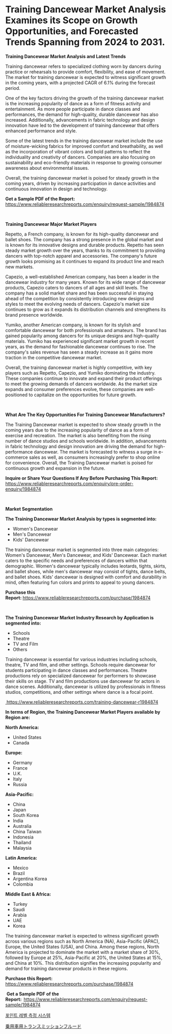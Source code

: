 <p><h1>Training Dancewear Market Analysis Examines its Scope on Growth Opportunities, and Forecasted Trends Spanning from 2024 to 2031.</h1></p><p><strong>Training Dancewear Market Analysis and Latest Trends</strong></p>
<p><p>Training dancewear refers to specialized clothing worn by dancers during practice or rehearsals to provide comfort, flexibility, and ease of movement. The market for training dancewear is expected to witness significant growth in the coming years, with a projected CAGR of 6.1% during the forecast period.</p><p>One of the key factors driving the growth of the training dancewear market is the increasing popularity of dance as a form of fitness activity and entertainment. As more people participate in dance classes and performances, the demand for high-quality, durable dancewear has also increased. Additionally, advancements in fabric technology and design innovation have led to the development of training dancewear that offers enhanced performance and style.</p><p>Some of the latest trends in the training dancewear market include the use of moisture-wicking fabrics for improved comfort and breathability, as well as the incorporation of vibrant colors and bold patterns to reflect the individuality and creativity of dancers. Companies are also focusing on sustainability and eco-friendly materials in response to growing consumer awareness about environmental issues.</p><p>Overall, the training dancewear market is poised for steady growth in the coming years, driven by increasing participation in dance activities and continuous innovation in design and technology.</p></p>
<p><strong>Get a Sample PDF of the Report:&nbsp;</strong> <a href="https://www.reliableresearchreports.com/enquiry/request-sample/1984874">https://www.reliableresearchreports.com/enquiry/request-sample/1984874</a></p>
<p>&nbsp;</p>
<p><strong>Training Dancewear Major Market Players</strong></p>
<p><p>Repetto, a French company, is known for its high-quality dancewear and ballet shoes. The company has a strong presence in the global market and is known for its innovative designs and durable products. Repetto has seen steady market growth over the years, thanks to its commitment to providing dancers with top-notch apparel and accessories. The company's future growth looks promising as it continues to expand its product line and reach new markets.</p><p>Capezio, a well-established American company, has been a leader in the dancewear industry for many years. Known for its wide range of dancewear products, Capezio caters to dancers of all ages and skill levels. The company has a solid market share and has been successful in staying ahead of the competition by consistently introducing new designs and styles to meet the evolving needs of dancers. Capezio's market size continues to grow as it expands its distribution channels and strengthens its brand presence worldwide.</p><p>Yumiko, another American company, is known for its stylish and comfortable dancewear for both professionals and amateurs. The brand has gained popularity among dancers for its unique designs and high-quality materials. Yumiko has experienced significant market growth in recent years, as the demand for fashionable dancewear continues to rise. The company's sales revenue has seen a steady increase as it gains more traction in the competitive dancewear market.</p><p>Overall, the training dancewear market is highly competitive, with key players such as Repetto, Capezio, and Yumiko dominating the industry. These companies continue to innovate and expand their product offerings to meet the growing demands of dancers worldwide. As the market size expands and consumer preferences evolve, these companies are well-positioned to capitalize on the opportunities for future growth.</p></p>
<p>&nbsp;</p>
<p><strong>What Are The Key Opportunities For Training Dancewear Manufacturers?</strong></p>
<p><p>The Training Dancewear market is expected to show steady growth in the coming years due to the increasing popularity of dance as a form of exercise and recreation. The market is also benefiting from the rising number of dance studios and schools worldwide. In addition, advancements in fabric technology and design innovation are driving the demand for high-performance dancewear. The market is forecasted to witness a surge in e-commerce sales as well, as consumers increasingly prefer to shop online for convenience. Overall, the Training Dancewear market is poised for continuous growth and expansion in the future.</p></p>
<p><strong>Inquire or Share Your Questions If Any Before Purchasing This Report:</strong> <a href="https://www.reliableresearchreports.com/enquiry/pre-order-enquiry/1984874">https://www.reliableresearchreports.com/enquiry/pre-order-enquiry/1984874</a></p>
<p>&nbsp;</p>
<p><strong>Market Segmentation</strong></p>
<p><strong>The Training Dancewear Market Analysis by types is segmented into:</strong></p>
<p><ul><li>Women's Dancewear</li><li>Men's Dancewear</li><li>Kids' Dancewear</li></ul></p>
<p><p>The training dancewear market is segmented into three main categories: Women's Dancewear, Men's Dancewear, and Kids' Dancewear. Each market caters to the specific needs and preferences of dancers within that demographic. Women's dancewear typically includes leotards, tights, skirts, and ballet shoes, while men's dancewear may consist of tights, dance belts, and ballet shoes. Kids' dancewear is designed with comfort and durability in mind, often featuring fun colors and prints to appeal to young dancers.</p></p>
<p><strong>Purchase this Report:&nbsp;</strong><a href="https://www.reliableresearchreports.com/purchase/1984874">https://www.reliableresearchreports.com/purchase/1984874</a></p>
<p>&nbsp;</p>
<p><strong>The Training Dancewear Market Industry Research by Application is segmented into:</strong></p>
<p><ul><li>Schools</li><li>Theatre</li><li>TV and Film</li><li>Others</li></ul></p>
<p><p>Training dancewear is essential for various industries including schools, theatre, TV and film, and other settings. Schools require dancewear for students participating in dance classes and performances. Theatre productions rely on specialized dancewear for performers to showcase their skills on stage. TV and film productions use dancewear for actors in dance scenes. Additionally, dancewear is utilized by professionals in fitness studios, competitions, and other settings where dance is a focal point.</p></p>
<p><a href="https://www.reliableresearchreports.com/training-dancewear-r1984874">&nbsp;https://www.reliableresearchreports.com/training-dancewear-r1984874</a></p>
<p><strong>In terms of Region, the Training Dancewear Market Players available by Region are:</strong></p>
<p>
    <p> <strong> North America: </strong>
        <ul>
            <li>United States</li>
            <li>Canada</li>
        </ul>
        </p> 
    <p> <strong> Europe: </strong>
        <ul>
            <li>Germany</li>
            <li>France</li>
            <li>U.K.</li>
            <li>Italy</li>
            <li>Russia</li>
        </ul>
        </p> 
    <p> <strong> Asia-Pacific: </strong>
        <ul>
            <li>China</li>
            <li>Japan</li>
            <li>South Korea</li>
            <li>India</li>
            <li>Australia</li>
            <li>China Taiwan</li>
            <li>Indonesia</li>
            <li>Thailand</li>
            <li>Malaysia</li>
        </ul>
        </p> 
    <p> <strong> Latin America: </strong>
        <ul>
            <li>Mexico</li>
            <li>Brazil</li>
            <li>Argentina Korea</li>
            <li>Colombia</li>
        </ul>
        </p> 
    <p> <strong> Middle East & Africa: </strong>
        <ul>
            <li>Turkey</li>
            <li>Saudi</li>
            <li>Arabia</li>
            <li>UAE</li>
            <li>Korea</li>
        </ul>
    </p>
    </p>
<p><p>The training dancewear market is expected to witness significant growth across various regions such as North America (NA), Asia-Pacific (APAC), Europe, the United States (USA), and China. Among these regions, North America is projected to dominate the market with a market share of 30%, followed by Europe at 25%, Asia-Pacific at 20%, the United States at 15%, and China at 10%. This distribution signifies the increasing popularity and demand for training dancewear products in these regions.</p></p>
<p><strong>Purchase this Report: </strong><a href="https://www.reliableresearchreports.com/purchase/1984874">https://www.reliableresearchreports.com/purchase/1984874</a></p>
<p>&nbsp;<strong>Get a Sample PDF of the Report:&nbsp;&nbsp;</strong><a href="https://www.reliableresearchreports.com/enquiry/request-sample/1984874">https://www.reliableresearchreports.com/enquiry/request-sample/1984874</a></p>
<p><strong></strong></p>
<p><p><a href="https://medium.com/@dellkoepp03/2024%EB%85%84%EB%B6%80%ED%84%B0-2031%EB%85%84%EA%B9%8C%EC%A7%80-cagr%EB%A1%9C-%ED%99%95%EB%8C%80%EB%90%98%EB%8A%94-%ED%8F%AC%EC%9D%B8%ED%8A%B8-%EB%A0%88%EB%B2%A8-%EC%B8%A1%EC%A0%95-%EC%8B%9C%EC%8A%A4%ED%85%9C-%EC%8B%9C%EC%9E%A5-%EA%B7%9C%EB%AA%A8%EC%97%90-%EB%8C%80%ED%95%9C-%ED%86%B5%EC%B0%B0%EB%A0%A5-f308e1abd5b2">포인트 레벨 측정 시스템</a></p><p><a href="https://medium.com/@kelscdowell78456/%E6%97%85%E5%AE%A2%E8%BB%8A%E7%94%A8%E3%81%AE%E3%83%88%E3%83%A9%E3%83%B3%E3%82%B9%E3%83%9F%E3%83%83%E3%82%B7%E3%83%A7%E3%83%B3%E3%83%95%E3%83%AB%E3%83%BC%E3%83%89%E5%B8%82%E5%A0%B4%E3%81%AE%E3%82%B5%E3%82%A4%E3%82%BA%E3%81%A8%E3%82%B7%E3%82%A7%E3%82%A2%E5%88%86%E6%9E%90-%E6%88%90%E9%95%B7%E3%83%88%E3%83%AC%E3%83%B3%E3%83%89%E3%81%A8%E4%BA%88%E6%B8%AC-2024%E5%B9%B4-2031%E5%B9%B4-e4d340b48f0d">乗用車用トランスミッションフルード</a></p></p>